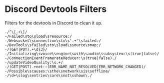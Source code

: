 # Discord Devtools Filters

Filters for the devtools in Discord to clean it up.

```regex
-/^\[.+\]/ 
-/Failed\sto\sload\sresource:/ 
-/Websocket\sconnection\sto\s'.+'\sfailed:/ 
-/DevTools\sfailed\sto\sload\ssource\smap:/ 
-/(GET|PUT).+\d{3}/ 
-/Initializing\svoice\sengine\swith\saudio\ssubsystem:\s(true|false)/ 
-/ConnectionEventFramerateReducer:\s(true|false)./ 
-/updateVideoQuality:\s.+/ 
-/(GET|POST).+net::(ERR_NAME_NOT_RESOLVED|ERR_NETWORK_CHANGED)/ 
-/Possible\scauses:\sthe\snetwork\sis\soffline/ 
-/\d+\slog\sentries\sare\snot\sshown\./ 
```
